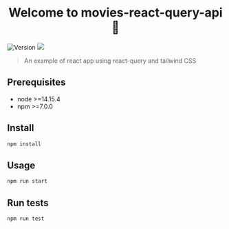 <h1 align="center">Welcome to movies-react-query-api 👋</h1>
<p>
  <img alt="Version" src="https://img.shields.io/badge/version-1.0.0-blue.svg?cacheSeconds=2592000" />
  <img src="https://img.shields.io/badge/npm-%3E%3D7.0.0-blue.svg" />
</p>

> An example of react app using react-query and tailwind CSS

## Prerequisites

- node >=14.15.4
- npm >=7.0.0

## Install

```sh
npm install
```

## Usage

```sh
npm run start
```

## Run tests

```sh
npm run test
```